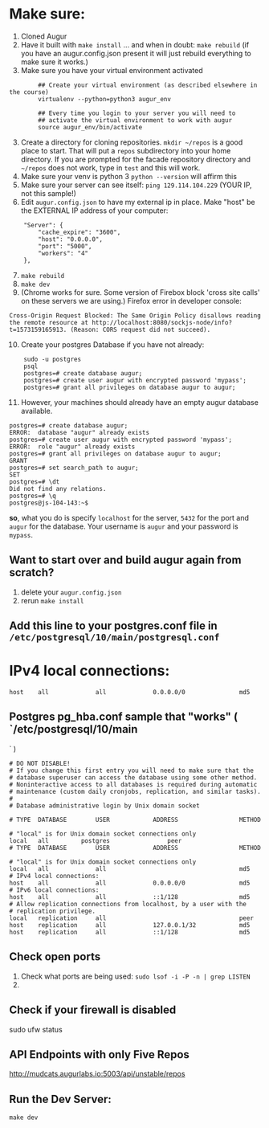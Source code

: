 # Make sure: 
1. Cloned Augur
2. Have it built with `make install` ... and when in doubt: `make rebuild` (if you have an augur.config.json present it will just rebuild everything to make sure it works.)
3. Make sure you have your virtual environment activated
```
        ## Create your virtual environment (as described elsewhere in the course)
        virtualenv --python=python3 augur_env

        ## Every time you login to your server you will need to 
        ## activate the virtual environment to work with augur
        source augur_env/bin/activate

```


3. Create a directory for cloning repositories. `mkdir ~/repos` is a good place to start. That will put a `repos` subdirectory into your home directory. If you are prompted for the facade repository directory and `~/repos` does not work, type in `test` and this will work. 
4. Make sure your venv is python 3 `python --version` will affirm this
5. Make sure your server can see itself: `ping 129.114.104.229` (YOUR IP, not this sample!)
6. Edit `augur.config.json` to have my external ip in place. Make "host" be the EXTERNAL IP address of your computer:
```
    "Server": {
        "cache_expire": "3600",
        "host": "0.0.0.0",
        "port": "5000",
        "workers": "4"
    },
```
7. `make rebuild`
8. `make dev`
9. (Chrome works for sure. Some version of Firebox block 'cross site calls' on these servers we are using.) Firefox error in developer console: 
```
Cross-Origin Request Blocked: The Same Origin Policy disallows reading the remote resource at http://localhost:8080/sockjs-node/info?t=1573159165913. (Reason: CORS request did not succeed).
```
10. Create your postgres Database if you have not already: 
```
    sudo -u postgres 
    psql
    postgres=# create database augur;
    postgres=# create user augur with encrypted password 'mypass';
    postgres=# grant all privileges on database augur to augur;
```
11. However, your machines should already have an empty augur database available.
```
postgres=# create database augur;
ERROR:  database "augur" already exists
postgres=# create user augur with encrypted password 'mypass';
ERROR:  role "augur" already exists
postgres=# grant all privileges on database augur to augur;
GRANT
postgres=# set search_path to augur;
SET
postgres=# \dt
Did not find any relations.
postgres=# \q
postgres@js-104-143:~$ 
```
**so**, what you do is specify `localhost` for the server, `5432` for the port and `augur` for the database. Your username is `augur` and your password is `mypass`. 


## Want to start over and build augur again from scratch?
1. delete your `augur.config.json`
2. rerun `make install`

## Add this line to your postgres.conf file in `/etc/postgresql/10/main/postgresql.conf`

# IPv4 local connections:

`host    all             all             0.0.0.0/0               md5` 

## Postgres pg_hba.conf sample that "works" ( `/etc/postgresql/10/main
` )
```
# DO NOT DISABLE!
# If you change this first entry you will need to make sure that the
# database superuser can access the database using some other method.
# Noninteractive access to all databases is required during automatic
# maintenance (custom daily cronjobs, replication, and similar tasks).
#
# Database administrative login by Unix domain socket

# TYPE  DATABASE        USER            ADDRESS                 METHOD

# "local" is for Unix domain socket connections only
local   all         postgres                peer
# TYPE  DATABASE        USER            ADDRESS                 METHOD

# "local" is for Unix domain socket connections only
local   all             all                                     md5 
# IPv4 local connections:
host    all             all             0.0.0.0/0               md5 
# IPv6 local connections:
host    all             all             ::1/128                 md5
# Allow replication connections from localhost, by a user with the
# replication privilege.
local   replication     all                                     peer
host    replication     all             127.0.0.1/32            md5
host    replication     all             ::1/128                 md5
```

## Check open ports
1. Check what ports are being used: `sudo lsof -i -P -n | grep LISTEN`
2. 


## Check if your firewall is disabled
sudo ufw status

## API Endpoints with only Five Repos
http://mudcats.augurlabs.io:5003/api/unstable/repos

## Run the Dev Server: 
`make dev`

